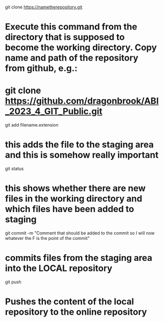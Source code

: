 git clone https://nametherepository.git
# Execute this command from the directory that is supposed to become the working directory. Copy name and path of the repository from github, e.g.:
# git clone https://github.com/dragonbrook/ABI_2023_4_GIT_Public.git

git add filename.extension
# this adds the file to the staging area and this is somehow really important

git status
# this shows whether there are new files in the working directory and which files have been added to staging

git commit -m "Comment that should be added to the commit so I will now whatever the F is the point of the commit"
# commits files from the staging area into the LOCAL repository

git push
# Pushes the content of the local repository to the online repository
